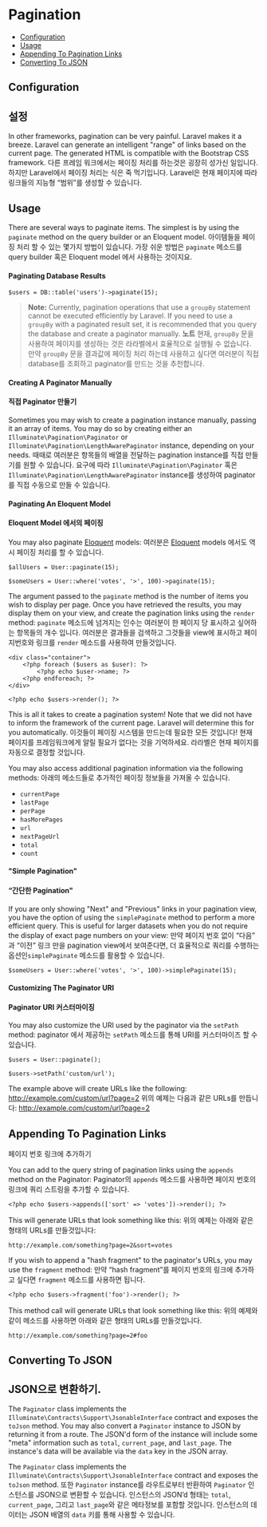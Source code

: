 # Pagination

- [Configuration](#configuration)
- [Usage](#usage)
- [Appending To Pagination Links](#appending-to-pagination-links)
- [Converting To JSON](#converting-to-json)

<a name="configuration"></a>
## Configuration
## 설정

In other frameworks, pagination can be very painful. Laravel makes it a breeze. Laravel can generate an intelligent "range" of links based on the current page. The generated HTML is compatible with the Bootstrap CSS framework.
다른 프레임 워크에서는 페이징 처리를 하는것은 굉장히 성가신 일입니다. 하지만 Laravel에서 페이징 처리는 식은 죽 먹기입니다. Laravel은 현재 페이지에 따라 링크들의 지능형 “범위”를 생성할 수 있습니다.

<a name="usage"></a>
## Usage

There are several ways to paginate items. The simplest is by using the `paginate` method on the query builder or an Eloquent model.
아이템들을 페이징 처리 할 수 있는 몇가지 방법이 있습니다. 가장 쉬운 방법은 `paginate` 메소드를 query builder 혹은 Eloquent model 에서 사용하는 것이지요.

#### Paginating Database Results

	$users = DB::table('users')->paginate(15);

> **Note:** Currently, pagination operations that use a `groupBy` statement cannot be executed efficiently by Laravel. If you need to use a `groupBy` with a paginated result set, it is recommended that you query the database and create a paginator manually.
> **노트** 현재, `groupBy` 문을 사용하여 페이지를 생성하는 것은 라라벨에서 효율적으로 실행될 수 없습니다. 만약 `groupBy` 문을 결과값에 페이징 처리 하는데 사용하고 싶다면 여러분이 직접 database를 조회하고 paginator를 만드는 것을 추천합니다.

#### Creating A Paginator Manually
#### 직접 Paginator 만들기

Sometimes you may wish to create a pagination instance manually, passing it an array of items. You may do so by creating either an `Illuminate\Pagination\Paginator` or `Illuminate\Pagination\LengthAwarePaginator` instance, depending on your needs.
때때로 여러분은 항목들의 배열을 전달하는 pagination instance를 직접 만들기를 원할 수 있습니다.  요구에 따라 `Illuminate\Pagination\Paginator` 혹은 `Illuminate\Pagination\LengthAwarePaginator` instance를 생성하여 paginator를 직접 수동으로 만들 수 있습니다.

#### Paginating An Eloquent Model
#### Eloquent Model 에서의 페이징

You may also paginate [Eloquent](/docs/5.0/eloquent) models:
여러분은 [Eloquent](/docs/5.0/eloquent) models 에서도 역시 페이징 처리를 할 수 있습니다.

	$allUsers = User::paginate(15);

	$someUsers = User::where('votes', '>', 100)->paginate(15);

The argument passed to the `paginate` method is the number of items you wish to display per page. Once you have retrieved the results, you may display them on your view, and create the pagination links using the `render` method:
`paginate` 메소드에 넘겨지는 인수는 여러분이 한 페이지 당 표시하고 싶어하는 항목들의 개수 입니다.  여러분은 결과들을 검색하고 그것들을 view에 표시하고 페이지번호와 링크를  `render` 메소드를 사용하여 만들것입니다.

	<div class="container">
		<?php foreach ($users as $user): ?>
			<?php echo $user->name; ?>
		<?php endforeach; ?>
	</div>

	<?php echo $users->render(); ?>

This is all it takes to create a pagination system! Note that we did not have to inform the framework of the current page. Laravel will determine this for you automatically.
이것들이 페이징 시스템을 만드는데 필요한 모든 것입니다! 현재 페이지를 프레임워크에게 알릴 필요가 없다는 것을 기억하세요. 라라벨은 현재 페이지를 자동으로 결정할 것입니다.


You may also access additional pagination information via the following methods:
아래의 메소드들로 추가적인 페이징 정보들을 가져올 수 있습니다.

- `currentPage`
- `lastPage`
- `perPage`
- `hasMorePages`
- `url`
- `nextPageUrl`
- `total`
- `count`

#### "Simple Pagination"
#### “간단한 Pagination"

If you are only showing "Next" and "Previous" links in your pagination view, you have the option of using the `simplePaginate` method to perform a more efficient query. This is useful for larger datasets when you do not require the display of exact page numbers on your view:
만약 페이지 번호 없이 “다음” 과 “이전” 링크 만을 pagination view에서 보여준다면, 더 효율적으로 쿼리를  수행하는 옵션인`simplePaginate` 메소드를 활용할 수 있습니다.

	$someUsers = User::where('votes', '>', 100)->simplePaginate(15);

#### Customizing The Paginator URI
#### Paginator URI 커스터마이징

You may also customize the URI used by the paginator via the `setPath` method:
paginator 에서 제공하는 `setPath` 메소드를 통해 URI를 커스터마이즈 할 수 있습니다.

	$users = User::paginate();

	$users->setPath('custom/url');

The example above will create URLs like the following: http://example.com/custom/url?page=2
위의 예제는 다음과 같은 URLs를 만듭니다: http://example.com/custom/url?page=2

<a name="appending-to-pagination-links"></a>
## Appending To Pagination Links
페이지 번호 링크에 추가하기

You can add to the query string of pagination links using the `appends` method on the Paginator:
Paginator의 `appends` 메소드를 사용하면 페이지 번호의 링크에 쿼리 스트링을 추가할 수 있습니다.

	<?php echo $users->appends(['sort' => 'votes'])->render(); ?>

This will generate URLs that look something like this:
위의 예제는 아래와 같은 형태의  URLs를 만들것입니다:

	http://example.com/something?page=2&sort=votes

If you wish to append a "hash fragment" to the paginator's URLs, you may use the `fragment` method:
만약 “hash fragment”를 페이지 번호의 링크에 추가하고 싶다면 `fragment` 메소드를 사용하면 됩니다.

	<?php echo $users->fragment('foo')->render(); ?>

This method call will generate URLs that look something like this:
위의 예제와 같이 메소드를 사용하면 아래와 같은 형태의 URLs를 만들것입니다.

	http://example.com/something?page=2#foo

<a name="converting-to-json"></a>
## Converting To JSON
## JSON으로 변환하기.

The `Paginator` class implements the `Illuminate\Contracts\Support\JsonableInterface` contract and exposes the `toJson` method. You may also convert a `Paginator` instance to JSON by returning it from a route. The JSON'd form of the instance will include some "meta" information such as `total`, `current_page`, and `last_page`. The instance's data will be available via the `data` key in the JSON array.

The `Paginator` class implements the `Illuminate\Contracts\Support\JsonableInterface` contract and exposes the `toJson` method.  또한 `Paginator` instance를  라우트로부터 반환하여 `Paginator` 인스턴스를 JSON으로 변환할 수 있습니다.  인스턴스의 JSON’d 형태는 `total`, `current_page`, 그리고 `last_page`와 같은 메타정보를 포함할 것입니다. 인스턴스의 데이터는 JSON 배열의 `data` 키를 통해 사용할 수 있습니다.

